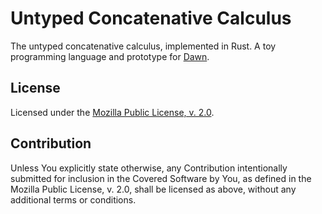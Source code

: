 # Untyped Concatenative Calculus

The untyped concatenative calculus, implemented in Rust. A toy programming language and prototype for [Dawn](https://www.dawn-lang.org/).

## License

Licensed under the [Mozilla Public License, v. 2.0](LICENSE).

## Contribution

Unless You explicitly state otherwise, any Contribution intentionally submitted
for inclusion in the Covered Software by You, as defined in the Mozilla Public
License, v. 2.0, shall be licensed as above, without any additional terms or
conditions.
